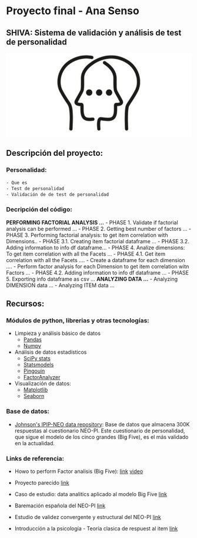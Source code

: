 # Proyecto final - Ana Senso

## SHIVA: Sistema de validación y análisis de test de personalidad
![Image](https://github.com/AnaSenso/DM0320-final-project/blob/master/output/Image.png)

## Descripción del proyecto:
### Personalidad:
    - Que es
    - Test de personalidad
    - Validación de de test de personalidad

### Decripción del código:
**PERFORMING FACTORIAL ANALYSIS ...**
    - PHASE 1. Validate if factorial analysis can be performed ...
    - PHASE 2. Getting best number of factors ...
    - PHASE 3. Performing factorial analysis: to get item correlation with Dimensions..
    - PHASE 3.1. Creating item factorial dataframe  ...
    - PHASE 3.2. Adding information to info df dataframe...
    - PHASE 4. Analize dimensions: To get item correlation with all the Facets ...
    - PHASE 4.1. Get item correlation with all the Facets ....
        - Create a dataframe for each dimension ....
        - Perform factor analysis for each Dimension to get item correlation witn Factors ...
    - PHASE 4.2. Adding information to info df dataframe ...
    - PHASE 5. Exporting info dataframe as csv ...
**ANALYZING DATA ...**
    - Analyzing DIMENSION data ...
    - Analyzing ITEM data ...

## Recursos:
### Módulos de python, librerias y otras tecnologías:
- Limpieza y análisis básico de datos
    - [Pandas](https://pandas.pydata.org/pandas-docs/stable/index.html)
    - [Numpy](https://numpy.org/)
- Análisis de datos estadísticos
    - [SciPy stats](https://docs.scipy.org/doc/scipy/reference/stats.html)
    - [Statsmodels](https://www.statsmodels.org/stable/index.html)
    - [Pingouin](https://pingouin-stats.org/index.html)
    - [FactorAnalyzer](https://factor-analyzer.readthedocs.io/en/latest/factor_analyzer.html)
- Visualización de datos:
    - [Matplotlib](https://matplotlib.org/)
    - [Seaborn](https://seaborn.pydata.org/index.html)

### Base de datos:
- [Johnson's IPIP-NEO data repository](https://osf.io/wxvth/): Base de datos que almacena 300K respuestas al cuestionario NEO-PI. Este cuestionario de personalidad, que sigue el modelo de los cinco grandes (Big Five), es el más validado en la actualidad.

### Links de referencia:
- Howo to perform Factor analisis (Big Five): [link](https://www.datacamp.com/community/tutorials/introduction-factor-analysis)
[video](https://www.youtube.com/watch?v=ttBs_wfw_6U)

- Proyecto parecido [link](https://github.com/automoto/big-five-data)
- Caso de estudio: data analitics aplicado al modelo Big Five [link](https://www.sngular.com/es/data-analytics-big-five/)
- Baremación española del NEO-PI [link](http://scielo.isciii.es/scielo.php?script=sci_arttext&pid=S1130-52742009000200003)
- Estudio de validez convergente y estructural del NEO-PI [link](https://www.uv.es/seoane/boletin/previos/N92-1.pdf)
- Introducción a la psicología - Teoría clasica de respuest al item [link](http://aprendeenlinea.udea.edu.co/lms/investigacion/file.php/39/ARCHIVOS_2010/PDF/IntPsicometria_aristidesvara_1_.pdf)
